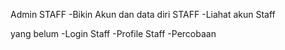 Admin STAFF
-Bikin Akun dan data diri STAFF
-Liahat akun Staff

yang belum
-Login Staff
-Profile Staff
-Percobaan

